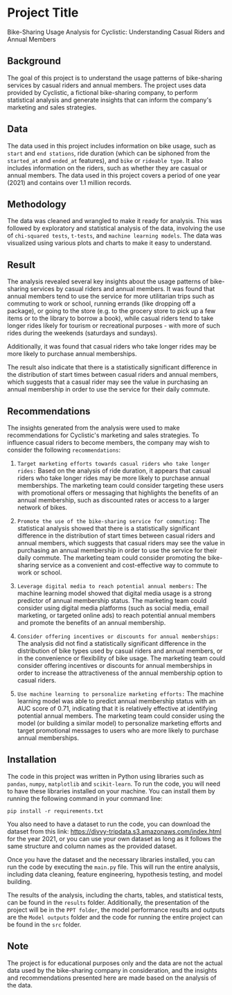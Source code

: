 # Project Title

Bike-Sharing Usage Analysis for Cyclistic: Understanding Casual Riders and Annual Members

## Background

The goal of this project is to understand the usage patterns of bike-sharing services by casual riders and annual members. The project uses data provided by Cyclistic, a fictional bike-sharing company, to perform statistical analysis and generate insights that can inform the company's marketing and sales strategies.

## Data

The data used in this project includes information on bike usage, such as `start` and `end stations`, ride duration (which can be siphoned from the `started_at` and `ended_at` features), and `bike` or `rideable type`. It also includes information on the riders, such as whether they are casual or annual members. The data used in this project covers a period of one year (2021) and contains over 1.1 million records.

## Methodology

The data was cleaned and wrangled to make it ready for analysis. This was followed by exploratory and statistical analysis of the data, involving the use of `chi-squared tests`, `t-tests`, and `machine learning models`. The data was visualized using various plots and charts to make it easy to understand.

## Result

The analysis revealed several key insights about the usage patterns of bike-sharing services by casual riders and annual members. It was found that annual members tend to use the service for more utilitarian trips such as commuting to work or school, running errands (like dropping off a package), or going to the store (e.g. to the grocery store to pick up a few items or to the library to borrow a book), while casual riders tend to take longer rides likely for tourism or recreational purposes - with more of such rides during the weekends (saturdays and sundays).

Additionally, it was found that casual riders who take longer rides may be more likely to purchase annual memberships. 

The result also indicate that there is a statistically significant difference in the distribution of start times between casual riders and annual members, which suggests that a casual rider may see the value in purchasing an annual membership in order to use the service for their daily commute.

## Recommendations

The insights generated from the analysis were used to make recommendations for Cyclistic's marketing and sales strategies. To influence casual riders to become members, the company may wish to consider the following `recommendations`:

1. `Target marketing efforts towards casual riders who take longer rides:` Based on the analysis of ride duration, it appears that casual riders who take longer rides may be more likely to purchase annual memberships. The marketing team could consider targeting these users with promotional offers or messaging that highlights the benefits of an annual membership, such as discounted rates or access to a larger network of bikes.

2. `Promote the use of the bike-sharing service for commuting:` The statistical analysis showed that there is a statistically significant difference in the distribution of start times between casual riders and annual members, which suggests that casual riders may see the value in purchasing an annual membership in order to use the service for their daily commute. The marketing team could consider promoting the bike-sharing service as a convenient and cost-effective way to commute to work or school.

3. `Leverage digital media to reach potential annual members:` The machine learning model showed that digital media usage is a strong predictor of annual membership status. The marketing team could consider using digital media platforms (such as social media, email marketing, or targeted online ads) to reach potential annual members and promote the benefits of an annual membership.

4. `Consider offering incentives or discounts for annual memberships:` The analysis did not find a statistically significant difference in the distribution of bike types used by casual riders and annual members, or in the convenience or flexibility of bike usage. The marketing team could consider offering incentives or discounts for annual memberships in order to increase the attractiveness of the annual membership option to casual riders.

5. `Use machine learning to personalize marketing efforts:` The machine learning model was able to predict annual membership status with an AUC score of 0.71, indicating that it is relatively effective at identifying potential annual members. The marketing team could consider using the model (or building a similar model) to personalize marketing efforts and target promotional messages to users who are more likely to purchase annual memberships.

## Installation

The code in this project was written in Python using libraries such as `pandas`, `numpy`, `matplotlib` and `scikit-learn`. To run the code, you will need to have these libraries installed on your machine. You can install them by running the following command in your command line:

`pip install -r requirements.txt`

You also need to have a dataset to run the code, you can download the dataset from this link: https://divvy-tripdata.s3.amazonaws.com/index.html for the year 2021, or you can use your own dataset as long as it follows the same structure and column names as the provided dataset.

Once you have the dataset and the necessary libraries installed, you can run the code by executing the `main.py` file. This will run the entire analysis, including data cleaning, feature engineering, hypothesis testing, and model building.

The results of the analysis, including the charts, tables, and statistical tests, can be found in the `results` folder. Additionally, the presentation of the project will be in the `PPT folder`, the model performance results and outputs are the `Model outputs` folder and the code for running the entire project can be found in the `src` folder.

## Note

The project is for educational purposes only and the data are not the actual data used by the bike-sharing company in consideration, and the insights and recommendations presented here are made based on the analysis of the data. 
